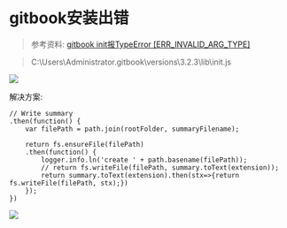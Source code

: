 # gitbook安装出错

> 参考资料: [gitbook init报TypeError [ERR_INVALID_ARG_TYPE]](https://blog.csdn.net/qq_33641175/article/details/122508473)

> C:\Users\Administrator\.gitbook\versions\3.2.3\lib\init.js

![](https://files.mdnice.com/user/71390/46d72532-8045-426a-8fa7-42db446e75be.png)

解决方案:

```
// Write summary
.then(function() {
    var filePath = path.join(rootFolder, summaryFilename);

    return fs.ensureFile(filePath)
    .then(function() {
        logger.info.ln('create ' + path.basename(filePath));
        // return fs.writeFile(filePath, summary.toText(extension));
        return summary.toText(extension).then(stx=>{return fs.writeFile(filePath, stx);})
    });
})
```

![](https://files.mdnice.com/user/71390/818374bd-c7bf-4934-afe9-7aecddbd426f.png)
